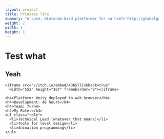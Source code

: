 ```yaml
---
layout: project
title: Princess Tina
summary: "A cute, Nintendo-hard platformer for <a href='http://globalgamejam.org/2014/games/princess-tina' target='_blank'>Global Game Jam 2014</a>.<br />Developed for the Unity web player with a team of 7."
weight: 2
width: 1
height: 1
---
```


# Test what
## Yeah

    <iframe src="//itch.io/embed/4365?linkback=true" 
      width="552" height="167" frameborder="0"></iframe>
      
    <h4>Platform: Unity deployed to web browser</h4>
    <h4>Development: 48 hours</h4>
    <h4>Team: 7</h4>
    <h4>My Role:</h4>
    <ul class="role">
      <li>Technical Lead (whatever that means)</li>
      <li>Tools for level design</li>
      <li>Animation programming</li>
    </ul>